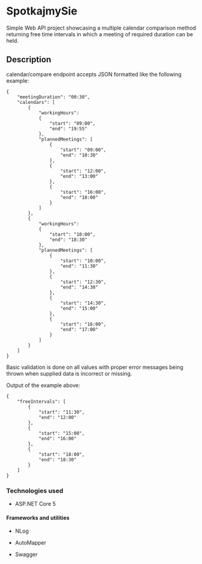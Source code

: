 # SpotkajmySie

Simple Web API project showcasing a multiple calendar comparison method returning free time intervals in which a meeting of required duration can be held.

## Description

calendar/compare endpoint accepts JSON formatted like the following example:
```
{
    "meetingDuration": "00:30",
    "calendars": [
        {
            "workingHours": 
            {
                "start": "09:00",
                "end": "19:55"
            },
            "plannedMeetings": [
                {
                    "start": "09:00",
                    "end": "10:30"
                },
	            {
                    "start": "12:00",
                    "end": "13:00"
                },
                {
                    "start": "16:00",
                    "end": "18:00"
                }
            ]
        },
        {
            "workingHours": 
            {
                "start": "10:00",
                "end": "18:30"
            },
            "plannedMeetings": [
                {
                    "start": "10:00",
                    "end": "11:30"
                },
                {
                    "start": "12:30",
                    "end": "14:30"
                },
                {
                    "start": "14:30",
                    "end": "15:00"
                },
                {
                    "start": "16:00",
                    "end": "17:00"
                }
            ]
        }
    ]
}

```

Basic validation is done on all values with proper error messages being thrown when supplied data is incorrect or missing.

Output of the example above:
```
{
    "freeIntervals": [
        {
            "start": "11:30",
            "end": "12:00"
        },
        {
            "start": "15:00",
            "end": "16:00"
        },
        {
            "start": "18:00",
            "end": "18:30"
        }
    ]
}
```

### Technologies used

- ASP.NET Core 5

#### Frameworks and utilities
- NLog
- AutoMapper

- Swagger